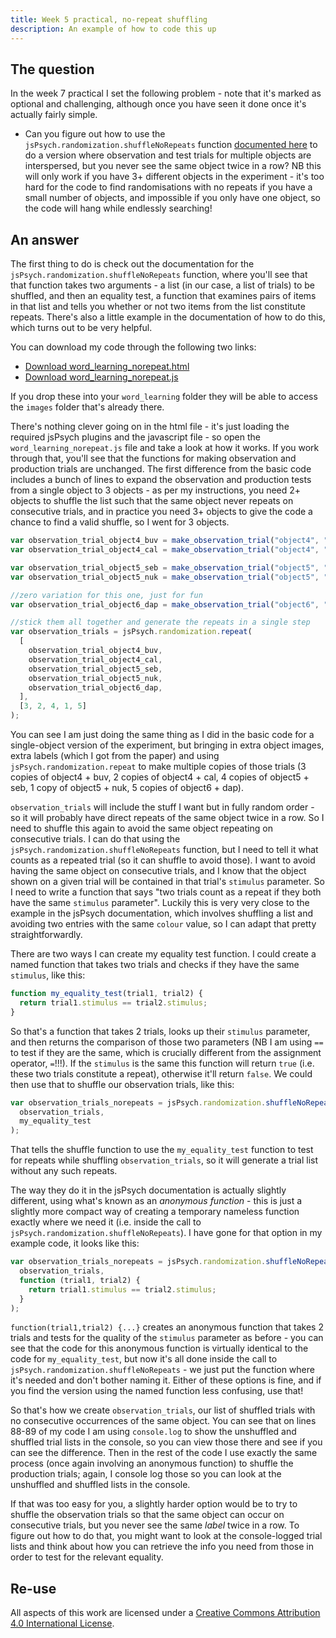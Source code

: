 ```yaml
---
title: Week 5 practical, no-repeat shuffling
description: An example of how to code this up
---
```


## The question

In the week 7 practical I set the following problem - note that it's marked as optional and challenging, although once you have seen it done once it's actually fairly simple.

- Can you figure out how to use the `jsPsych.randomization.shuffleNoRepeats` function [documented here](https://www.jspsych.org/v8/reference/jspsych-randomization/#jspsychrandomizationshufflenorepeats) to do a version where observation and test trials for multiple objects are interspersed, but you never see the same object twice in a row? NB this will only work if you have 3+ different objects in the experiment - it's too hard for the code to find randomisations with no repeats if you have a small number of objects, and impossible if you only have one object, so the code will hang while  endlessly searching!

## An answer

The first thing to do is check out the documentation for the `jsPsych.randomization.shuffleNoRepeats` function, where you'll see that that function takes two arguments - a list (in our case, a list of trials) to be shuffled, and then an equality test, a function that examines pairs of items in that list and tells you whether or not two items from the list constitute repeats. There's also a little example in the documentation of how to do this, which turns out to be very helpful. 

You can download my code through the following two links:
- <a href="code/word_learning_norepeat/word_learning_norepeat.html" download> Download word_learning_norepeat.html</a>
- <a href="code/word_learning_norepeat/word_learning_norepeat.js" download> Download word_learning_norepeat.js</a>

If you drop these into your `word_learning` folder they will be able to access the `images` folder that's already there.

There's nothing clever going on in the html file - it's just loading the required jsPsych plugins and the javascript file - so open the `word_learning_norepeat.js` file and take a look at how it works. If you work through that, you'll see that the functions for making observation and production trials are unchanged. The first difference from the basic code includes a bunch of lines to expand the observation and production tests from a single object to 3 objects - as per my instructions, you need 2+ objects to shuffle the list such that the same object never repeats on consecutive trials, and in practice you need 3+ objects to give the code a chance to find a valid shuffle, so I went for 3 objects. 

```js
var observation_trial_object4_buv = make_observation_trial("object4", "buv");
var observation_trial_object4_cal = make_observation_trial("object4", "cal");

var observation_trial_object5_seb = make_observation_trial("object5", "seb");
var observation_trial_object5_nuk = make_observation_trial("object5", "nuk");

//zero variation for this one, just for fun
var observation_trial_object6_dap = make_observation_trial("object6", "dap");

//stick them all together and generate the repeats in a single step
var observation_trials = jsPsych.randomization.repeat(
  [
    observation_trial_object4_buv,
    observation_trial_object4_cal,
    observation_trial_object5_seb,
    observation_trial_object5_nuk,
    observation_trial_object6_dap,
  ],
  [3, 2, 4, 1, 5]
);
```

You can see I am just doing the same thing as I did in the basic code for a single-object version of the experiment, but bringing in extra object images, extra labels (which I got from the paper) and using `jsPsych.randomization.repeat` to make multiple copies of those trials (3 copies of object4 + buv, 2 copies of object4 + cal, 4 copies of object5 + seb, 1 copy of object5 + nuk, 5 copies of object6 + dap). 

`observation_trials` will include the stuff I want but in fully random order - so it will probably have direct repeats of the same object twice in a row. So I need to shuffle this again to avoid the same object repeating on consecutive trials. I can do that using the `jsPsych.randomization.shuffleNoRepeats` function, but I need to tell it what counts as a repeated trial (so it can shuffle to avoid those). I want to avoid having the same object on consecutive trials, and I know that the object shown on a given trial will be contained in that trial's `stimulus` parameter. So I need to write a function that says "two trials count as a repeat if they both have the same `stimulus` parameter". Luckily this is very very close to the example in the jsPsych documentation, which involves shuffling a list and avoiding two entries with the same `colour` value, so I can adapt that pretty straightforwardly. 

There are two ways I can create my equality test function. I could create a named function that takes two trials and checks if they have the same `stimulus`, like this:
```js
function my_equality_test(trial1, trial2) {
  return trial1.stimulus == trial2.stimulus;
}
```

So that's a function that takes 2 trials, looks up their `stimulus` parameter, and then returns the comparison of those two parameters (NB I am using `==` to test if they are the same, which is crucially different from the assignment operator, `=`!!!). If the `stimulus` is the same this function will return `true` (i.e. these two trials constitute a repeat), otherwise it'll return `false`. We could then use that to shuffle our observation trials, like this:

```js
var observation_trials_norepeats = jsPsych.randomization.shuffleNoRepeats(
  observation_trials,
  my_equality_test
);
```

That tells the shuffle function to use the `my_equality_test` function to test for repeats while shuffling `observation_trials`, so it will generate a trial list without any such repeats. 

The way they do it in the jsPsych documentation is actually slightly different, using what's known as an *anonymous function* - this is just a slightly more compact way of creating a temporary nameless function exactly where we need it (i.e. inside the call to `jsPsych.randomization.shuffleNoRepeats`). I have gone for that option in my example code, it looks like this:

```js
var observation_trials_norepeats = jsPsych.randomization.shuffleNoRepeats(
  observation_trials,
  function (trial1, trial2) {
    return trial1.stimulus == trial2.stimulus;
  }
);
```

`function(trial1,trial2) {...}` creates an anonymous function that takes 2 trials and tests for the quality of the `stimulus` parameter as before - you can see that the code for this anonymous function is virtually identical to the code for `my_equality_test`, but now it's all done inside the call to `jsPsych.randomization.shuffleNoRepeats` - we just put the function where it's needed and don't bother naming it. Either of these options is fine, and if you find the version using the named function less confusing, use that! 

So that's how we create `observation_trials`, our list of shuffled trials with no consecutive occurrences of the same object. You can see that on lines 88-89 of my code I am using `console.log` to show the unshuffled and shuffled trial lists in the console, so you can view those there and see if you can see the difference. Then in the rest of the code I use exactly the same process (once again involving an anonymous function) to shuffle the production trials; again, I console log those so you can look at the unshuffled and shuffled lists in the console. 

If that was too easy for you, a slightly harder option would be to try to shuffle the observation trials so that the same object can occur on consecutive trials, but you never see the same *label* twice in a row. To figure out how to do that, you might want to look at the console-logged trial lists and think about how you can retrieve the info you need from those in order to test for the relevant equality.

## Re-use

All aspects of this work are licensed under a [Creative Commons Attribution 4.0 International License](http://creativecommons.org/licenses/by/4.0/).
